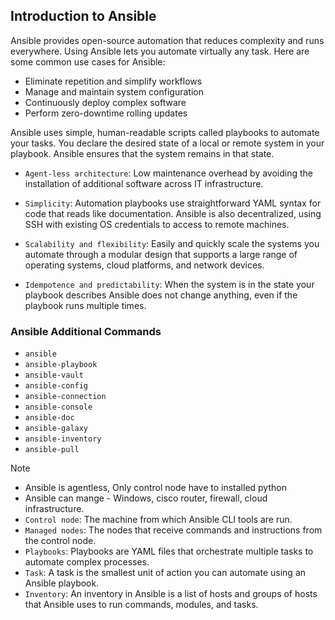 ## Introduction to Ansible

Ansible provides open-source automation that reduces complexity and runs everywhere. Using Ansible lets you automate virtually any task. Here are some common use cases for Ansible:

- Eliminate repetition and simplify workflows
- Manage and maintain system configuration
- Continuously deploy complex software
- Perform zero-downtime rolling updates

Ansible uses simple, human-readable scripts called playbooks to automate your tasks. You declare the desired state of a local or remote system in your playbook. Ansible ensures that the system remains in that state.

- `Agent-less architecture`: Low maintenance overhead by avoiding the installation of additional software across IT infrastructure.
- `Simplicity`: Automation playbooks use straightforward YAML syntax for code that reads like documentation. Ansible is also decentralized, using SSH with existing OS credentials to access to remote machines.

- `Scalability and flexibility`: Easily and quickly scale the systems you automate through a modular design that supports a large range of operating systems, cloud platforms, and network devices.

- `Idempotence and predictability`: When the system is in the state your playbook describes Ansible does not change anything, even if the playbook runs multiple times.



### Ansible Additional Commands

- `ansible`
- `ansible-playbook`
- `ansible-vault`
- `ansible-config`
- `ansible-connection`
- `ansible-console`
- `ansible-doc`
- `ansible-galaxy`
- `ansible-inventory`
- `ansible-pull`

> [!NOTE]
> - Ansible is agentless, Only control node have to installed python<br>
> - Ansible can mange - Windows, cisco router, firewall, cloud infrastructure.<br>
> - `Control node`: The machine from which Ansible CLI tools are run. 
> - `Managed nodes`: The nodes that receive commands and instructions from the control node.
> - `Playbooks`: Playbooks are YAML files that orchestrate multiple tasks to automate complex processes.
> - `Task`: A task is the smallest unit of action you can automate using an Ansible playbook.
> - `Inventory`: An inventory in Ansible is a list of hosts and groups of hosts that Ansible uses to run commands, modules, and tasks.
  


